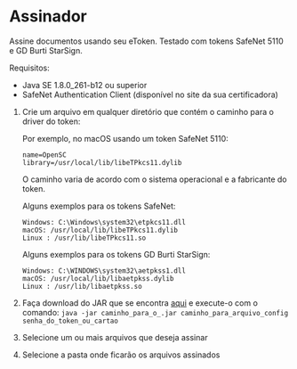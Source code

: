 # Assinador

Assine documentos usando seu eToken.
Testado com tokens SafeNet 5110 e GD Burti StarSign.

Requisitos:
- Java SE 1.8.0_261-b12 ou superior
- SafeNet Authentication Client (disponível no site da sua certificadora)

1. Crie um arquivo em qualquer diretório que contém o caminho para o driver do token:

    Por exemplo, no macOS usando um token SafeNet 5110:
    ```text
    name=OpenSC
    library=/usr/local/lib/libeTPkcs11.dylib
    ```

    O caminho varia de acordo com o sistema operacional e a fabricante do token.

    Alguns exemplos para os tokens SafeNet:
    ```text
    Windows: C:\Windows\system32\etpkcs11.dll
    macOS: /usr/local/lib/libeTPkcs11.dylib
    Linux : /usr/lib/libeTPkcs11.so
    ```

   Alguns exemplos para os tokens GD Burti StarSign:

   ```text
   Windows: C:\WINDOWS\system32\aetpkss1.dll
   macOS: /usr/local/lib/libaetpkss.dylib
   Linux : /usr/lib/libaetpkss.so
   ```

2. Faça download do JAR que se encontra [aqui](https://github.com/grascovit/assinador-pkcs11/releases/latest/) e execute-o com o comando:
`java -jar caminho_para_o_.jar caminho_para_arquivo_config senha_do_token_ou_cartao`
3. Selecione um ou mais arquivos que deseja assinar
4. Selecione a pasta onde ficarão os arquivos assinados
